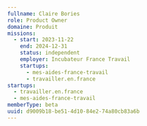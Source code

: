 ```yaml
---
fullname: Claire Bories
role: Product Owner
domaine: Produit
missions:
  - start: 2023-11-22
    end: 2024-12-31
    status: independent
    employer: Incubateur France Travail
    startups:
      - mes-aides-france-travail
      - travailler.en.france
startups:
  - travailler.en.france
  - mes-aides-france-travail
memberType: beta
uuid: d9009b18-be51-4d10-84e2-74a80cb83a6b
---
```

